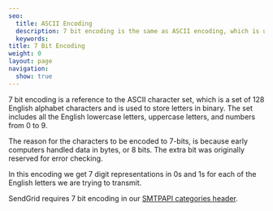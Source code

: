 ```yaml
---
seo:
  title: ASCII Encoding
  description: 7 bit encoding is the same as ASCII encoding, which is used for storing letters in binary.
  keywords:
title: 7 Bit Encoding
weight: 0
layout: page
navigation:
  show: true
---
```


7 bit encoding is a reference to the ASCII character set, which is a set of 128 English alphabet characters and is used to store letters in binary. The set includes
all the English lowercase letters, uppercase letters, and numbers from 0 to 9.

The reason for the characters to be encoded to 7-bits, is because early computers handled data in bytes, or 8 bits. The extra bit was originally reserved for error checking.

In this encoding we get 7 digit representations in 0s and 1s for each of the English letters we are trying to transmit.

SendGrid requires 7 bit encoding in our [SMTPAPI categories header]({{root_url}}/API_Reference/SMTP_API/categories.html).